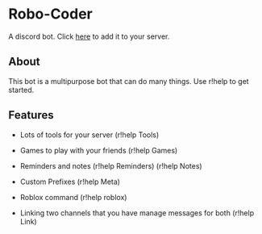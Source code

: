 # Robo-Coder

A discord bot. Click [here](https://discordapp.com/oauth2/authorize?client_id=639607732202110977&permissions=0&scope=bot) to add it
to your server.

## About

This bot is a multipurpose bot that can do many things. Use r!help to get started.

## Features

- Lots of tools for your server (r!help Tools)

- Games to play with your friends (r!help Games)

- Reminders and notes (r!help Reminders) (r!help Notes)

- Custom Prefixes (r!help Meta)

- Roblox command (r!help roblox)

- Linking two channels that you have manage messages for both (r!help Link)
